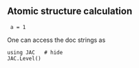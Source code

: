 ## Atomic structure calculation

```@repl
 a = 1
```

One can access the doc strings as
```@example
using JAC   # hide
JAC.Level()
```